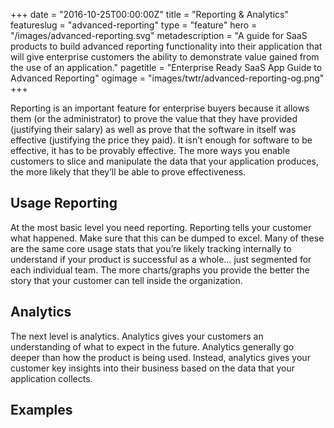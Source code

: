 +++
date = "2016-10-25T00:00:00Z"
title = "Reporting & Analytics"
featureslug = "advanced-reporting"
type = "feature"
hero = "/images/advanced-reporting.svg"
metadescription = "A guide for SaaS products to build advanced reporting functionality into their application that will give enterprise customers the ability to demonstrate value gained from the use of an application."
pagetitle = "Enterprise Ready SaaS App Guide to Advanced Reporting"
ogimage = "images/twtr/advanced-reporting-og.png"
+++

Reporting is an important feature for enterprise buyers because it allows them (or the administrator) to prove the value that they have provided (justifying their salary) as well as prove that the software in itself was effective (justifying the price they paid). It isn’t enough for software to be effective, it has to be provably effective. The more ways you enable customers to slice and manipulate the data that your application produces, the more likely that they’ll be able to prove effectiveness.

## Usage Reporting
At the most basic level you need reporting. Reporting tells your customer what happened. Make sure that this can be dumped to excel. Many of these are the same core usage stats that you’re likely tracking internally to understand if your product is successful as a whole… just segmented for each individual team. The more charts/graphs you provide the better the story that your customer can tell inside the organization.

## Analytics
The next level is analytics. Analytics gives your customers an understanding of what to expect in the future. Analytics generally go deeper than how the product is being used. Instead, analytics gives your customer key insights into their business based on the data that your application collects.

## Examples
